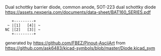 Dual schottky barrier diode, common anode, SOT-223
dual schottky diode
https://assets.nexperia.com/documents/data-sheet/BAT160_SERIES.pdf


	   +---------+
	 ~ |[1]   [4]| ~
	NC |[2]   [3]| ~
	   +---------+


generated by https://github.com/FBEZ/Pinout-AsciiArt from https://github.com/ask6483/kicad-symbols/blob/master/Diode.kicad_sym